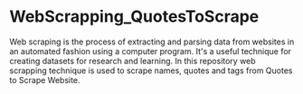 # WebScrapping_QuotesToScrape
Web scraping is the process of extracting and parsing data from websites in an automated fashion using a computer program. It's a useful technique for creating datasets for research and learning. In this repository web scrapping technique is used to scrape names, quotes and tags from Quotes to Scrape Website.
